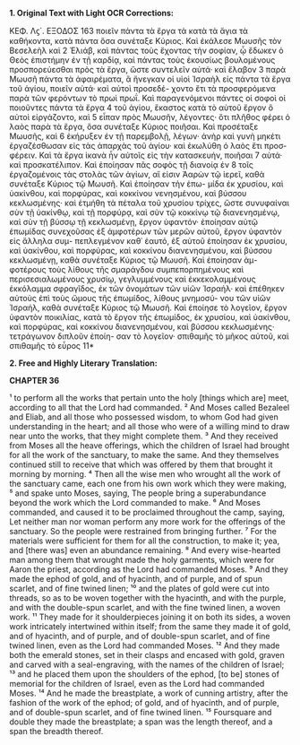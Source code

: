 **1. Original Text with Light OCR Corrections:**

ΚΕΦ. Λϛ´. ΕΞΟΔΟΣ 163
ποιεῖν πάντα τὰ ἔργα τὰ κατὰ τὰ ἅγια τὰ καθήκοντα, κατὰ πάντα ὅσα συνέταξε Κύριος. Καὶ ἐκάλεσε Μωυσῆς τὸν Βεσελεὴλ καὶ 2
Ἐλιάβ, καὶ πάντας τοὺς ἔχοντας τὴν σοφίαν, ᾧ ἔδωκεν ὁ Θεὸς
ἐπιστήμην ἐν τῇ καρδίᾳ, καὶ πάντας τοὺς ἑκουσίως βουλομένους
προσπορεύεσθαι πρὸς τὰ ἔργα, ὥστε συντελεῖν αὐτά· καὶ ἔλαβον 3
παρὰ Μωυσῆ πάντα τὰ ἀφαιρέματα, ἃ ἤνεγκαν οἱ υἱοὶ Ἰσραὴλ
εἰς πάντα τὰ ἔργα τοῦ ἁγίου, ποιεῖν αὐτά· καὶ αὐτοὶ προσεδέ-
χοντο ἔτι τὰ προσφερόμενα παρὰ τῶν φερόντων τὸ πρωὶ πρωΐ.
Καὶ παραγενόμενοι πάντες οἱ σοφοὶ οἱ ποιοῦντες πάντα τὰ ἔργα 4
τοῦ ἁγίου, ἕκαστος κατὰ τὸ αὑτοῦ ἔργον ὃ αὐτοὶ εἰργάζοντο, καὶ 5
εἶπαν πρὸς Μωυσῆν, λέγοντες· ὅτι πλῆθος φέρει ὁ λαὸς παρὰ τὰ
ἔργα, ὅσα συνέταξε Κύριος ποιῆσαι. Καὶ προσέταξε Μωυσῆς, καὶ 6
ἐκήρυξεν ἐν τῇ παρεμβολῇ, λέγων· ἀνὴρ καὶ γυνὴ μηκέτι ἐργαζέσθωσαν εἰς τὰς ἀπαρχὰς τοῦ ἁγίου· καὶ ἐκωλύθη ὁ λαὸς ἔτι προσ-
φέρειν. Καὶ τὰ ἔργα ἱκανὰ ἦν αὐτοῖς εἰς τὴν κατασκευήν, ποιῆσαι 7
αὐτά· καὶ προσκατέλιπον. Καὶ ἐποίησαν πᾶς σοφὸς τῇ διανοίᾳ ἐν 8
τοῖς ἐργαζομένοις τὰς στολὰς τῶν ἁγίων, αἵ εἰσιν Ἀαρὼν τῷ ἱερεῖ, καθὰ συνέταξε Κύριος τῷ Μωυσῆ. Καὶ ἐποίησαν τὴν ἐπω-
μίδα ἐκ χρυσίου, καὶ ὑακίνθου, καὶ πορφύρας, καὶ κοκκίνου νενησμένου, καὶ βύσσου κεκλωσμένης· καὶ ἐτμήθη τὰ πέταλα τοῦ
χρυσίου τρίχες, ὥστε συνυφαίναι σὺν τῇ ὑακίνθῳ, καὶ τῇ πορφύρᾳ,
καὶ σὺν τῷ κοκκίνῳ τῷ διανενησμένῳ, καὶ σὺν τῇ βύσσῳ τῇ κεκλωσμένῃ, ἔργον ὑφαντόν· ἐποίησαν αὐτῷ ἐπωμίδας συνεχοῦσας
ἐξ ἀμφοτέρων τῶν μερῶν αὐτοῦ, ἔργον ὑφαντὸν εἰς ἄλληλα συμ-
πεπλεγμένον καθ᾽ ἑαυτό, ἐξ αὐτοῦ ἐποίησαν ἐκ χρυσίου, καὶ ὑακίνθου, καὶ πορφύρας, καὶ κοκκίνου διανενησμένου, καὶ βύσσου κεκλωσμένῃ, καθὰ συνέταξε Κύριος τῷ Μωυσῆ. Καὶ ἐποίησαν ἀμ-
φοτέρους τοὺς λίθους τῆς σμαράγδου συμπεπορπημένους καὶ
περισεσιαλωμένους χρυσίῳ, γεγλυμμένους καὶ ἐκκεκολαμμένους
ἐκκόλαμμα σφραγῖδος, ἐκ τῶν ὀνομάτων τῶν υἱῶν Ἰσραήλ· καὶ
ἐπέθηκεν αὐτοὺς ἐπὶ τοὺς ὤμους τῆς ἐπωμίδος, λίθους μνημοσύ-
νου τῶν υἱῶν Ἰσραήλ, καθὰ συνέταξε Κύριος τῷ Μωυσῆ. Καὶ
ἐποίησε τὸ λογεῖον, ἔργον ὑφαντὸν ποικιλίας, κατὰ τὸ ἔργον τῆς
ἐπωμίδος, ἐκ χρυσίου, καὶ ὑακίνθου, καὶ πορφύρας, καὶ κοκκίνου
διανενησμένου, καὶ βύσσου κεκλωσμένης· τετράγωνον διπλοῦν ἐποίη-
σαν τὸ λογεῖον· σπιθαμῆς τὸ μῆκος αὐτοῦ, καὶ σπιθαμῆς τὸ εὖρος
11*

**2. Free and Highly Literary Translation:**

**CHAPTER 36**

¹ to perform all the works that pertain unto the holy [things which are] meet, according to all that the Lord had commanded.
² And Moses called Bezaleel and Eliab, and all those who possessed wisdom, to whom God had given understanding in the heart; and all those who were of a willing mind to draw near unto the works, that they might complete them.
³ And they received from Moses all the heave offerings, which the children of Israel had brought for all the work of the sanctuary, to make the same. And they themselves continued still to receive that which was offered by them that brought it morning by morning.
⁴ Then all the wise men who wrought all the work of the sanctuary came, each one from his own work which they were making,
⁵ and spake unto Moses, saying, The people bring a superabundance beyond the work which the Lord commanded to make.
⁶ And Moses commanded, and caused it to be proclaimed throughout the camp, saying, Let neither man nor woman perform any more work for the offerings of the sanctuary. So the people were restrained from bringing further.
⁷ For the materials were sufficient for them for all the construction, to make it; yea, and [there was] even an abundance remaining.
⁸ And every wise-hearted man among them that wrought made the holy garments, which were for Aaron the priest, according as the Lord had commanded Moses.
⁹ And they made the ephod of gold, and of hyacinth, and of purple, and of spun scarlet, and of fine twined linen;
¹⁰ and the plates of gold were cut into threads, so as to be woven together with the hyacinth, and with the purple, and with the double-spun scarlet, and with the fine twined linen, a woven work.
¹¹ They made for it shoulderpieces joining it on both its sides, a woven work intricately intertwined within itself; from the same they made it of gold, and of hyacinth, and of purple, and of double-spun scarlet, and of fine twined linen, even as the Lord had commanded Moses.
¹² And they made both the emerald stones, set in their clasps and encased with gold, graven and carved with a seal-engraving, with the names of the children of Israel;
¹³ and he placed them upon the shoulders of the ephod, [to be] stones of memorial for the children of Israel, even as the Lord had commanded Moses.
¹⁴ And he made the breastplate, a work of cunning artistry, after the fashion of the work of the ephod; of gold, and of hyacinth, and of purple, and of double-spun scarlet, and of fine twined linen.
¹⁵ Foursquare and double they made the breastplate; a span was the length thereof, and a span the breadth thereof.